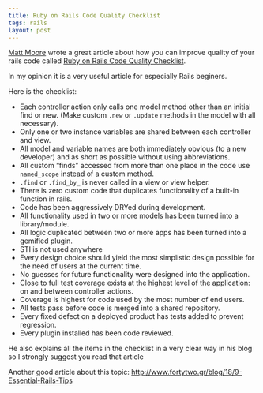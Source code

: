 ```yaml
---
title: Ruby on Rails Code Quality Checklist
tags: rails
layout: post
---
```


[Matt Moore](http://www.matthewpaulmoore.com/) wrote a great article about how you can improve quality of your rails code called [Ruby on Rails Code Quality Checklist](http://www.matthewpaulmoore.com/articles/1276-ruby-on-rails-code-quality-checklist).

In my opinion it is a very useful article for especially Rails beginers.

Here is the checklist:

* Each controller action only calls one model method other than an initial find or new. (Make custom `.new` or `.update` methods in the model with all necessary).
* Only one or two instance variables are shared between each controller and view.
* All model and variable names are both immediately obvious (to a new developer) and as short as possible without using abbreviations.
* All custom “finds” accessed from more than one place in the code use `named_scope` instead of a custom method.
* `.find` or `.find_by_` is never called in a view or view helper.
* There is zero custom code that duplicates functionality of a built-in function in rails.
* Code has been aggressively DRYed during development.
* All functionality used in two or more models has been turned into a library/module.
* All logic duplicated between two or more apps has been turned into a gemified plugin.
* STI is not used anywhere
* Every design choice should yield the most simplistic design possible for the need of users at the current time. 
* No guesses for future functionality were designed into the application.
* Close to full test coverage exists at the highest level of the application: on and between controller actions. 
* Coverage is highest for code used by the most number of end users.
* All tests pass before code is merged into a shared repository.
* Every fixed defect on a deployed product has tests added to prevent regression.
* Every plugin installed has been code reviewed.

He also explains all the items in the checklist in a very clear way in his blog so I strongly suggest you read that article

Another good article about this topic: http://www.fortytwo.gr/blog/18/9-Essential-Rails-Tips
